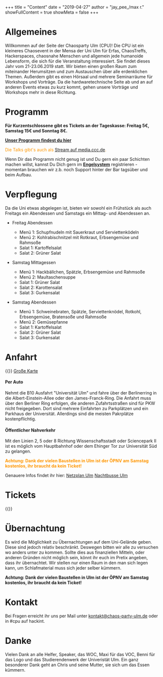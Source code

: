 +++
title = "Content"
date = "2019-04-27"
author = "jay_pee_/max r."
showFullContent = true
showMeta = false
+++

# Allgemeines
Willkommen auf der Seite der  Chaosparty Ulm (CPU)! Die CPU ist ein kleineres Chaosevent in der Mensa der Uni Ulm für Erfas, ChaosTreffs, Hackerspaces, chaosnahe Menschen und allgemein jede humanoide Lebensform, die sich für die Veranstaltung interessiert.
Sie findet dieses Jahr vom 21-23.06.2019 statt.
Wir bieten einen großen Raum zum miteinander Herumsitzen und zum Austauschen über alle erdenklichen Themen. Außerdem gibt es einen Hörsaal und mehrere Seminarräume für Workshops und Vorträge. Da die hardwaretechnische Seite ab und an auf anderen Events etwas zu kurz kommt, gehen unsere Vorträge und Workshops mehr in diese Richtung.

# Programm
**Für Kurzentschlossene gibt es Tickets an der Tageskasse: Freitag 5€, Samstag 15€ und Sonntag 8€.**

<span style="color:#ff9600">**[Unser Programm findest du hier](https://pretalx.chaos-party-ulm.de/cpu19/schedule/)**</span>

<span style="color:#ff9600">Die Talks gibt's auch als [Stream auf media.ccc.de](https://streaming.media.ccc.de/cpu19).</span>

Wenn Dir das Programm nicht genug ist und Du gern ein paar Schichten machen willst, kannst Du Dich gern im <span style="color:#ff9600">**[Engelsystem](https://engelsystem.chaos-party-ulm.de/)**</span> registrieren - momentan brauchen wir z.b. noch Support hinter der Bar tagsüber und beim Aufbau.

# Verpflegung
Da die Uni etwas abgelegen ist, bieten wir sowohl ein Frühstück als auch Freitags ein Abendessen und Samstags ein Mittag- und Abendessen an. 

* Freitag Abendessen
  * Menü 1: Schupfnudeln mit Sauerkraut und Serviettenködeln
  * Menü 2: Kohlrabischnitzel mit Rotkraut, Erbsengemüse und Rahmsoße
  * Salat 1: Kartoffelsalat
  * Salat 2: Grüner Salat
    
* Samstag Mittagessen
  * Menü 1: Hackbällchen, Spätzle, Erbsengemüse und Rahmsoße
  * Menü 2: Maultaschensuppe
  * Salat 1: Grüner Salat
  * Salat 2: Karottensalat
  * Salat 3: Gurkensalat
  
* Samstag Abendessen
  * Menü 1: Schweinebraten, Spätzle, Serviettenknödel, Rotkohl, Erbsengemüse, Bratensoße und Rahmsoße
  * Menü 2: Gemüsepfanne
  * Salat 1: Kartoffelsalat
  * Salat 2: Grüner Salat
  * Salat 3: Gurkensalat

# Anfahrt
{{<maps>}}
[Große Karte](./map.html)

#### Per Auto
Nehmt die B10 Ausfahrt "Universität Ulm" und fahre über der Berlinerring in die Albert-Einstein-Allee oder den James-Franck-Ring. Die Anfahrt muss über den Berliner Ring erfolgen, die anderen Zufahrtsstraßen sind für PKW nicht freigegeben. Dort sind mehrere Einfahrten zu Parkplätzen und ein Parkhaus der Universität. Allerdings sind die meisten Pakrplätze kostenpflichtig.
#### Öffentlicher Nahverkehr
Mit den Linien 2, 5 oder 8 Richtung Wissenschaftsstadt oder Sciencepark II ist es möglich vom Hauptbahnhof oder dem Ehinger Tor zur Universität Süd zu gelangen. 

<span style="color:#ff9600">**Achtung: Dank der vielen Baustellen in Ulm ist der ÖPNV am Samstag kostenlos, ihr braucht da kein Ticket!**</span>

Genauere Infos findet ihr hier:
[Netzplan Ulm](https://www.swu.de/fileadmin/content/mobilitaet/karten/2019/Liniennetzplan-2019.pdf)
[Nachtbusse Ulm](https://www.swu.de/fileadmin/content/mobilitaet/Pocketfahrplaene/SWU_PocketFahrplan_NachtBus_NachtSAM_DINA4_2019.pdf)

# Tickets
{{<tickets>}}

# Übernachtung
Es wird die Möglichkeit zu Übernachtungen auf dem Uni-Gelände geben. Diese sind jedoch relativ beschränkt. Deswegen bitten wir alle zu versuchen wo anders unter zu kommen. Sollte dies aus finanziellen Mitteln, oder anderen Gründen nicht möglich sein, könnt ihr euch im Pretix angeben, dass ihr übernachtet. Wir stellen nur einen Raum in den man sich legen kann, um Schlafmaterial muss sich jeder selber kümmern.

**Achtung: Dank der vielen Baustellen in Ulm ist der ÖPNV am Samstag kostenlos, ihr braucht da kein Ticket!**

# Kontakt
Bei Fragen erreicht ihr uns per Mail unter [kontakt@chaos-party-ulm.de](mailto:kontakt@chaos-party-ulm.de) oder in #cpu auf hackint. 

# Danke
Vielen Dank an alle Helfer, Speaker, das WOC, Maxi für das VOC, Benni für das Logo und das Studierendenwerk der Univeristät Ulm. Ein ganz besonderer Dank geht an Chris und seine Mutter, sie sich um das Essen kümmern.
